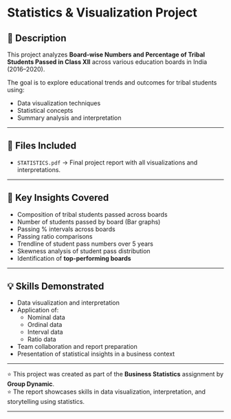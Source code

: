 # Statistics & Visualization Project

## 📌 Description

This project analyzes **Board-wise Numbers and Percentage of Tribal Students Passed in Class XII** across various education boards in India (2016–2020).

The goal is to explore educational trends and outcomes for tribal students using:
- Data visualization techniques
- Statistical concepts
- Summary analysis and interpretation

---

## 📂 Files Included

- `STATISTICS.pdf` → Final project report with all visualizations and interpretations.

---

## 🚀 Key Insights Covered

- Composition of tribal students passed across boards
- Number of students passed by board (Bar graphs)
- Passing % intervals across boards
- Passing ratio comparisons
- Trendline of student pass numbers over 5 years
- Skewness analysis of student pass distribution
- Identification of **top-performing boards**

---

## 💡 Skills Demonstrated

- Data visualization and interpretation
- Application of:
  - Nominal data
  - Ordinal data
  - Interval data
  - Ratio data
- Team collaboration and report preparation
- Presentation of statistical insights in a business context
---

⭐ This project was created as part of the **Business Statistics** assignment by **Group Dynamic**.  
⭐ The report showcases skills in data visualization, interpretation, and storytelling using statistics.

---


